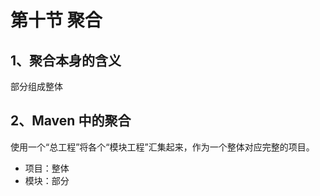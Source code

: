 # 第十节 聚合

## 1、聚合本身的含义

部分组成整体

## 2、Maven 中的聚合

使用一个“总工程”将各个“模块工程”汇集起来，作为一个整体对应完整的项目。

* 项目：整体
* 模块：部分